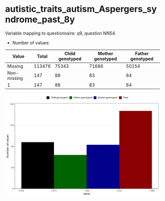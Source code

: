 # autistic_traits_autism_Aspergers_syndrome_past_8y
Variable mapping to questionnaire: q9, question NN54.
- Number of values:

| Value | Total | Child genotyped | Mother genotyped | Father genotyped |
| ----- | ----- | --------------- | ---------------- | ---------------- |
| Missing | 113476 | 75343 | 71686 | 50154 |
| Non-missing | 147 | 88 | 83 | 64 |
| 1 | 147 | 88 | 83 | 64 |



![](autistic_traits_autism_Aspergers_syndrome_past_8y_n.png)



